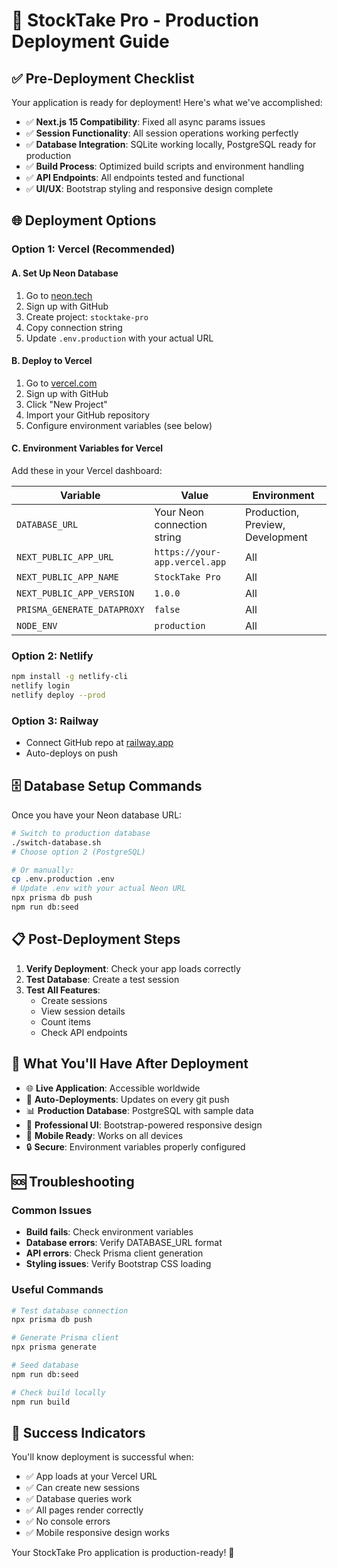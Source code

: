 # 🚀 StockTake Pro - Production Deployment Guide

## ✅ **Pre-Deployment Checklist**

Your application is ready for deployment! Here's what we've accomplished:

- ✅ **Next.js 15 Compatibility**: Fixed all async params issues
- ✅ **Session Functionality**: All session operations working perfectly
- ✅ **Database Integration**: SQLite working locally, PostgreSQL ready for production
- ✅ **Build Process**: Optimized build scripts and environment handling
- ✅ **API Endpoints**: All endpoints tested and functional
- ✅ **UI/UX**: Bootstrap styling and responsive design complete

## 🌐 **Deployment Options**

### **Option 1: Vercel (Recommended)**

#### **A. Set Up Neon Database**
1. Go to [neon.tech](https://neon.tech)
2. Sign up with GitHub
3. Create project: `stocktake-pro`
4. Copy connection string
5. Update `.env.production` with your actual URL

#### **B. Deploy to Vercel**
1. Go to [vercel.com](https://vercel.com)
2. Sign up with GitHub
3. Click "New Project"
4. Import your GitHub repository
5. Configure environment variables (see below)

#### **C. Environment Variables for Vercel**
Add these in your Vercel dashboard:

| Variable | Value | Environment |
|----------|-------|-------------|
| `DATABASE_URL` | Your Neon connection string | Production, Preview, Development |
| `NEXT_PUBLIC_APP_URL` | `https://your-app.vercel.app` | All |
| `NEXT_PUBLIC_APP_NAME` | `StockTake Pro` | All |
| `NEXT_PUBLIC_APP_VERSION` | `1.0.0` | All |
| `PRISMA_GENERATE_DATAPROXY` | `false` | All |
| `NODE_ENV` | `production` | All |

### **Option 2: Netlify**
```bash
npm install -g netlify-cli
netlify login
netlify deploy --prod
```

### **Option 3: Railway**
- Connect GitHub repo at [railway.app](https://railway.app)
- Auto-deploys on push

## 🗄️ **Database Setup Commands**

Once you have your Neon database URL:

```bash
# Switch to production database
./switch-database.sh
# Choose option 2 (PostgreSQL)

# Or manually:
cp .env.production .env
# Update .env with your actual Neon URL
npx prisma db push
npm run db:seed
```

## 📋 **Post-Deployment Steps**

1. **Verify Deployment**: Check your app loads correctly
2. **Test Database**: Create a test session
3. **Test All Features**: 
   - Create sessions
   - View session details
   - Count items
   - Check API endpoints

## 🎯 **What You'll Have After Deployment**

- 🌐 **Live Application**: Accessible worldwide
- 🔄 **Auto-Deployments**: Updates on every git push
- 📊 **Production Database**: PostgreSQL with sample data
- 🎨 **Professional UI**: Bootstrap-powered responsive design
- 📱 **Mobile Ready**: Works on all devices
- 🔒 **Secure**: Environment variables properly configured

## 🆘 **Troubleshooting**

### **Common Issues**
- **Build fails**: Check environment variables
- **Database errors**: Verify DATABASE_URL format
- **API errors**: Check Prisma client generation
- **Styling issues**: Verify Bootstrap CSS loading

### **Useful Commands**
```bash
# Test database connection
npx prisma db push

# Generate Prisma client
npx prisma generate

# Seed database
npm run db:seed

# Check build locally
npm run build
```

## 🎉 **Success Indicators**

You'll know deployment is successful when:
- ✅ App loads at your Vercel URL
- ✅ Can create new sessions
- ✅ Database queries work
- ✅ All pages render correctly
- ✅ No console errors
- ✅ Mobile responsive design works

Your StockTake Pro application is production-ready! 🚀
